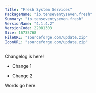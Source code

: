 ```yaml
---
Title: "Fresh System Services"
PackageName: "io.tenseventyseven.fresh"
Summary: "io.tenseventyseven.fresh"
VersionName: "4.1.4.2"
VersionCode: 22081303
Size: 16735768
FileURL: "sourceforge.com/update.zip"
IconURL: "sourceforge.com/update.zip"
---
```


Changelog is here!

- Change 1

- Change 2

Words go here.
